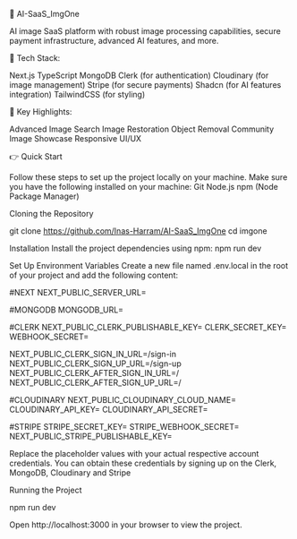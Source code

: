 🤖 AI-SaaS_ImgOne

AI image SaaS platform with robust image processing capabilities, secure payment infrastructure, advanced AI features, and more.

🔧 Tech Stack:

Next.js TypeScript MongoDB Clerk (for authentication) Cloudinary (for image management) Stripe (for secure payments) Shadcn (for AI features integration) TailwindCSS (for styling)

🌟 Key Highlights:

Advanced Image Search Image Restoration Object Removal Community Image Showcase Responsive UI/UX

👉 Quick Start

Follow these steps to set up the project locally on your machine. Make sure you have the following installed on your machine: Git Node.js npm (Node Package Manager)

Cloning the Repository

git clone https://github.com/Inas-Harram/AI-SaaS_ImgOne cd imgone

Installation Install the project dependencies using npm: npm run dev

Set Up Environment Variables Create a new file named .env.local in the root of your project and add the following content:

#NEXT NEXT_PUBLIC_SERVER_URL=

#MONGODB MONGODB_URL=

#CLERK NEXT_PUBLIC_CLERK_PUBLISHABLE_KEY= CLERK_SECRET_KEY= WEBHOOK_SECRET=

NEXT_PUBLIC_CLERK_SIGN_IN_URL=/sign-in NEXT_PUBLIC_CLERK_SIGN_UP_URL=/sign-up NEXT_PUBLIC_CLERK_AFTER_SIGN_IN_URL=/ NEXT_PUBLIC_CLERK_AFTER_SIGN_UP_URL=/

#CLOUDINARY NEXT_PUBLIC_CLOUDINARY_CLOUD_NAME= CLOUDINARY_API_KEY= CLOUDINARY_API_SECRET=

#STRIPE STRIPE_SECRET_KEY= STRIPE_WEBHOOK_SECRET= NEXT_PUBLIC_STRIPE_PUBLISHABLE_KEY=

Replace the placeholder values with your actual respective account credentials. You can obtain these credentials by signing up on the Clerk, MongoDB, Cloudinary and Stripe

Running the Project

npm run dev

Open http://localhost:3000 in your browser to view the project.
